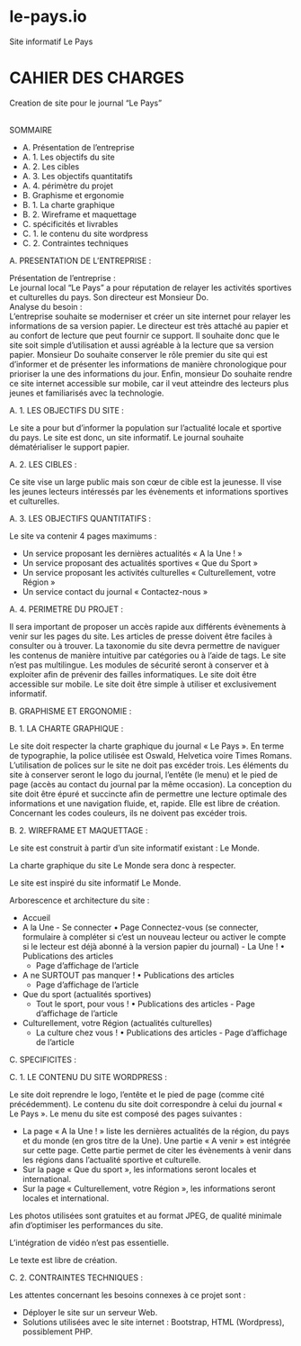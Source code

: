 # le-pays.io
Site informatif Le Pays


<h1>CAHIER DES CHARGES</h1>
Creation de site 
pour le journal “Le Pays”
<br><br>

SOMMAIRE

- A. Présentation de l’entreprise 
- A. 1. Les objectifs du site
- A. 2. Les cibles
- A. 3. Les objectifs quantitatifs
- A. 4. périmètre du projet
- B. Graphisme et ergonomie
- B. 1. La charte graphique
- B. 2. Wireframe et maquettage
- C. spécificités et livrables
- C. 1. le contenu du site wordpress
- C. 2. Contraintes techniques


A. PRESENTATION DE L’ENTREPRISE :

Présentation de l’entreprise :<br>
Le journal local “Le Pays” a pour réputation de relayer les activités sportives et culturelles du pays. Son directeur est Monsieur Do.<br>
Analyse du besoin :<br>
L’entreprise souhaite se moderniser et créer un site internet pour relayer les informations de sa version papier. Le directeur est très attaché au papier et au confort de lecture que peut fournir ce support. Il souhaite donc que le site soit simple d’utilisation et aussi agréable à la lecture que sa version papier.
Monsieur Do souhaite conserver le rôle premier du site qui est d’informer et de présenter les informations de manière chronologique pour prioriser la une des informations du jour.
Enfin, monsieur Do souhaite rendre ce site internet accessible sur mobile, car il veut atteindre des lecteurs plus jeunes et familiarisés avec la technologie.

A. 1. LES OBJECTIFS DU SITE :

Le site a pour but d’informer la population sur l’actualité locale et sportive du pays. Le site est donc, un site informatif. Le journal souhaite dématérialiser le support papier. 

A. 2. LES CIBLES :

Ce site vise un large public mais son cœur de cible est la jeunesse. Il vise les jeunes lecteurs intéressés par les évènements et informations sportives et culturelles.

A. 3. LES OBJECTIFS QUANTITATIFS :

Le site va contenir 4 pages maximums :
-	Un service proposant les dernières actualités « A la Une ! »
-	Un service proposant des actualités sportives « Que du Sport »
-	Un service proposant les activités culturelles « Culturellement, votre Région »
-	Un service contact du journal « Contactez-nous »

A. 4. PERIMETRE DU PROJET :

Il sera important de proposer un accès rapide aux différents évènements à venir sur les pages du site.
Les articles de presse doivent être faciles à consulter ou à trouver.
La taxonomie du site devra permettre de naviguer les contenus de manière intuitive par catégories ou à l’aide de tags.
Le site n’est pas multilingue. Les modules de sécurité seront à conserver et à exploiter afin de prévenir des failles informatiques.
Le site doit être accessible sur mobile. 
Le site doit être simple à utiliser et exclusivement informatif.

B. GRAPHISME ET ERGONOMIE :

B. 1. LA CHARTE GRAPHIQUE :

Le site doit respecter la charte graphique du journal « Le Pays ». En terme de typographie, la police utilisée est Oswald, Helvetica voire Times Romans. L’utilisation de polices sur le site ne doit pas excéder trois.
Les éléments du site à conserver seront le logo du journal, l’entête (le menu) et le pied de page (accès au contact du journal par la même occasion).
La conception du site doit être épuré et succincte afin de permettre une lecture optimale des informations et une navigation fluide, et, rapide. Elle est libre de création.
Concernant les codes couleurs, ils ne doivent pas excéder trois.

B. 2. WIREFRAME ET MAQUETTAGE :

Le site est construit à partir d’un site informatif existant : Le Monde.

La charte graphique du site Le Monde sera donc à respecter.

Le site est inspiré du site informatif Le Monde.

Arborescence et architecture du site :
-	Accueil
  -	 A la Une 
    -	Se connecter
        •	Page Connectez-vous (se connecter, formulaire à compléter si c’est un nouveau lecteur ou activer le compte si le lecteur est déjà abonné à la version papier du journal)
    -	La Une !
      •	Publications des articles
     -	Page d’affichage de l’article
-	A ne SURTOUT pas manquer !
    •	Publications des articles
    -	Page d’affichage de l’article
-	Que du sport (actualités sportives)
      -	Tout le sport, pour vous !
            •	Publications des articles
            -	Page d’affichage de l’article
-	Culturellement, votre Région (actualités culturelles)
      -	La culture chez vous !
            •	Publications des articles
            -	Page d’affichage de l’article

C. SPECIFICITES :

C. 1. LE CONTENU DU SITE WORDPRESS :

Le site doit reprendre le logo, l’entête et le pied de page (comme cité précédemment). Le contenu du site doit correspondre à celui du journal « Le Pays ». Le menu du site est composé des pages suivantes :
-	La page « A la Une ! » liste les dernières actualités de la région, du pays et du monde (en gros titre de la Une). 
Une partie « A venir » est intégrée sur cette page. Cette partie permet de citer les évènements à venir dans les régions dans l’actualité sportive et culturelle.
-	Sur la page « Que du sport », les informations seront locales et international.
-	Sur la page « Culturellement, votre Région », les informations seront locales et international.

Les photos utilisées sont gratuites et au format JPEG, de qualité minimale afin d’optimiser les performances du site.

L’intégration de vidéo n’est pas essentielle. 

Le texte est libre de création.

C. 2. CONTRAINTES TECHNIQUES :

Les attentes concernant les besoins connexes à ce projet sont :
 -	Déployer le site sur un serveur Web.
 -	Solutions utilisées avec le site internet : Bootstrap, HTML (Wordpress), possiblement PHP. 
